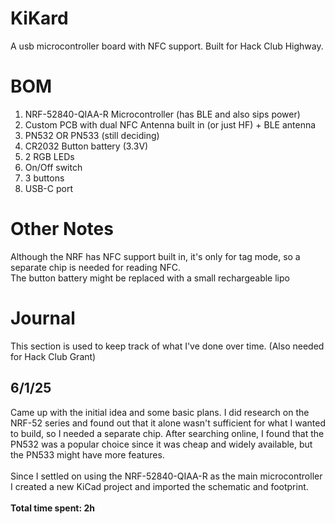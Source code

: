 # KiKard
A usb microcontroller board with NFC support. Built for Hack Club Highway.

# BOM
1. NRF-52840-QIAA-R Microcontroller (has BLE and also sips power)
2. Custom PCB with dual NFC Antenna built in (or just HF) + BLE antenna
3. PN532 OR PN533 (still deciding)
4. CR2032 Button battery (3.3V)
5. 2 RGB LEDs
6. On/Off switch
7. 3 buttons
8. USB-C port

# Other Notes
Although the NRF has NFC support built in, it's only for tag mode, so a separate chip is needed for reading NFC.<br>
The button battery might be replaced with a small rechargeable lipo

# Journal
This section is used to keep track of what I've done over time. (Also needed for Hack Club Grant)
## 6/1/25 <br>
Came up with the initial idea and some basic plans. I did research on the NRF-52 series and found out that it alone wasn't sufficient for what I wanted to build, so I needed a separate chip. After searching online, I found that the PN532 was a popular choice since it was cheap and widely available, but the PN533 might have more features. <br>
<br>
Since I settled on using the NRF-52840-QIAA-R as the main microcontroller I created a new KiCad project and imported the schematic and footprint.<br>
<br>
**Total time spent: 2h**
